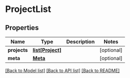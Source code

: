 # ProjectList


## Properties
Name | Type | Description | Notes
------------ | ------------- | ------------- | -------------
**projects** | [**list[Project]**](Project.md) |  | [optional] 
**meta** | [**Meta**](Meta.md) |  | [optional] 

[[Back to Model list]](../README.md#documentation-for-models) [[Back to API list]](../README.md#documentation-for-api-endpoints) [[Back to README]](../README.md)


